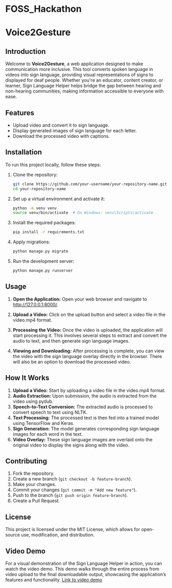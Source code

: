 # FOSS_Hackathon
# Voice2Gesture

## Introduction

Welcome to **Voice2Gesture**, a web application designed to make communication more inclusive. This tool converts spoken language in videos into sign language, providing visual representations of signs to displayed for deaf people. Whether you're an educator, content creator, or learner, Sign Language Helper helps bridge the gap between hearing and non-hearing communities, making information accessible to everyone with ease.

## Features

- Upload video and convert it to sign language.
- Display generated images of sign language for each letter.
- Download the processed video with captions.

## Installation

To run this project locally, follow these steps:

1. Clone the repository:

    ```bash
    git clone https://github.com/your-username/your-repository-name.git
    cd your-repository-name
    ```

2. Set up a virtual environment and activate it:

    ```bash
    python -m venv venv
    source venv/bin/activate  # On Windows: venv\Scripts\activate
    ```

3. Install the required packages:

    ```bash
    pip install -r requirements.txt
    ```

4. Apply migrations:

    ```bash
    python manage.py migrate
    ```

5. Run the development server:

    ```bash
    python manage.py runserver
    ```

## Usage

1. **Open the Application:**
Open your web browser and navigate to http://127.0.0.1:8000/.

2. **Upload a Video:**
Click on the upload button and select a video file in the video.mp4 format.

3. **Processing the Video:**
Once the video is uploaded, the application will start processing it. This involves several steps to extract and convert the audio to text, and then generate sign language images.

4. **Viewing and Downloading:**
After processing is complete, you can view the video with the sign language overlay directly in the browser. There will also be an option to download the processed video.

## How It Works

1. **Upload a Video:** Start by uploading a video file in the video.mp4 format.
2. **Audio Extraction:** Upon submission, the audio is extracted from the video using pydub.
3. **Speech-to-Text Conversion:** The extracted audio is processed to convert speech to text using NLTK.
4. **Text Processing:** The processed text is then fed into a trained model using TensorFlow and Keras.
5. **Sign Generation:** The model generates corresponding sign language images for each word in the text.
6. **Video Overlay:** These sign language images are overlaid onto the original video to display the signs along with the video.   

## Contributing

1. Fork the repository.
2. Create a new branch (`git checkout -b feature-branch`).
3. Make your changes.
4. Commit your changes (`git commit -m "Add new feature"`).
5. Push to the branch (`git push origin feature-branch`).
6. Create a Pull Request.

## License

This project is licensed under the MIT License, which allows for open-source use, modification, and distribution.


## Video Demo
For a visual demonstration of the Sign Language Helper in action, you can watch the video demo. This demo walks through the entire process from video upload to the final downloadable output, showcasing the application’s features and functionality.
[Link to video demo](https://your-demo-video-link)
